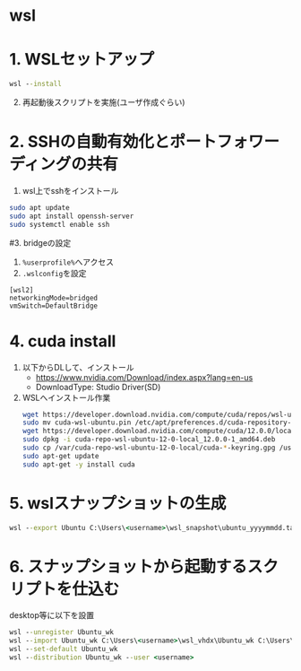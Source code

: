 wsl
===

# 1. WSLセットアップ

```cmd
wsl --install
```

2. 再起動後スクリプトを実施(ユーザ作成ぐらい)

# 2. SSHの自動有効化とポートフォワーディングの共有
1. wsl上でsshをインストール
```bash
sudo apt update
sudo apt install openssh-server
sudo systemctl enable ssh
```

#3. bridgeの設定
1. `%userprofile%`へアクセス
2. `.wslconfig`を設定
```
[wsl2]
networkingMode=bridged
vmSwitch=DefaultBridge
```

# 4. cuda install
1. 以下からDLして、インストール
	* https://www.nvidia.com/Download/index.aspx?lang=en-us
	* DownloadType: Studio Driver(SD)
2. WSLへインストール作業
	```bash
	wget https://developer.download.nvidia.com/compute/cuda/repos/wsl-ubuntu/x86_64/cuda-wsl-ubuntu.pin
	sudo mv cuda-wsl-ubuntu.pin /etc/apt/preferences.d/cuda-repository-pin-600
	wget https://developer.download.nvidia.com/compute/cuda/12.0.0/local_installers/cuda-repo-wsl-ubuntu-12-0-local_12.0.0-1_amd64.deb
	sudo dpkg -i cuda-repo-wsl-ubuntu-12-0-local_12.0.0-1_amd64.deb
	sudo cp /var/cuda-repo-wsl-ubuntu-12-0-local/cuda-*-keyring.gpg /usr/share/keyrings/
	sudo apt-get update
	sudo apt-get -y install cuda
	```

# 5. wslスナップショットの生成
```cmd
wsl --export Ubuntu C:\Users\<username>\wsl_snapshot\ubuntu_yyyymmdd.tar
```

# 6. スナップショットから起動するスクリプトを仕込む

desktop等に以下を設置
```bat
wsl --unregister Ubuntu_wk
wsl --import Ubuntu_wk C:\Users\<username>\wsl_vhdx\Ubuntu_wk C:\Users\<username>\wsl_snapshot\ubuntu_20230817.tar
wsl --set-default Ubuntu_wk
wsl --distribution Ubuntu_wk --user <username>
```
